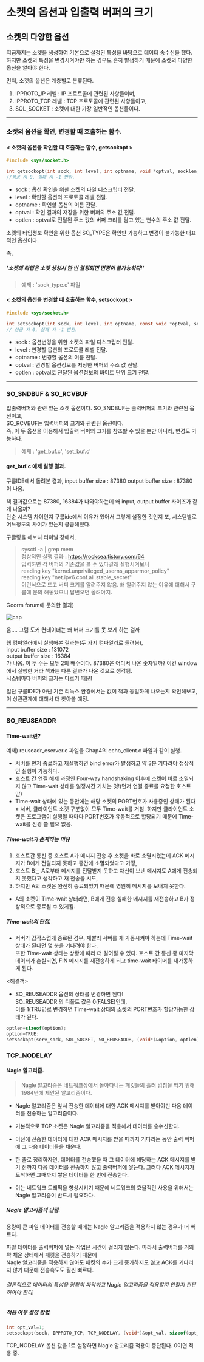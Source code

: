 # 소켓의 옵션과 입출력 버퍼의 크기

## 소켓의 다양한 옵션
지금까지는 소켓을 생성하여 기본으로 설정된 특성을 바탕으로 데이터 송수신을 했다.  
하지만 소켓의 특성을 변경시켜야만 하는 경우도 흔히 발생하기 때문에 소켓의 다양한 옵션을 알아야 한다.  

먼저, 소켓의 옵션은 계층별로 분류된다.
1. IPPROTO_IP 레벨 : IP 프로토콜에 관련된 사항들이며,
2. IPPROTO_TCP 레벨 : TCP 프로토콜에 관련된 사항들이고,
3. SOL_SOCKET : 소켓에 대한 가장 일반적인 옵션들이다.

---------------

### 소켓의 옵션을 확인, 변경할 때 호출하는 함수.

#### < 소켓의 옵션을 확인할 때 호출하는 함수, getsockopt >
```c
#include <sys/socket.h>

int getsockopt(int sock, int level, int optname, void *optval, socklen_t *optlen);
//성공 시 0, 실패 시 -1 반환.
```
- sock : 옵션 확인을 위한 소켓의 파일 디스크립터 전달.
- level : 확인할 옵션의 프로토콜 레벨 전달.
- optname : 확인할 옵션의 이름 전달.
- optval : 확인 결과의 저장을 위한 버퍼의 주소 값 전달.
- optlen : optval로 전달된 주소 값의 버퍼 크리를 담고 있는 변수의 주소 값 전달. 

소켓의 타입정보 확인을 위한 옵션 SO_TYPE은 확인만 가능하고 변경이 불가능한 대표적인 옵션이다.  

즉,  
##### '소켓의 타입은 소켓 생성시 한 번 결정되면 변경이 불가능하다!'

> 예제 : 'sock_type.c' 파일  

#### < 소켓의 옵션을 변경할 때 호출하는 함수, setsockopt >

```c
#include <sys/socket.h>

int setsockopt(int sock, int level, int optname, const void *optval, socklen_t optlen);
// 성공 시 0, 실패 시 -1 반환.
```

- sock : 옵션변경을 위한 소켓의 파일 디스크립터 전달.
- level : 변경할 옵션의 프로토콜 레벨 전달.
- optname : 변경할 옵션의 이름 전달.
- optval : 변경할 옵션정보를 저장한 버퍼의 주소 값 전달.
- optlen : optval로 전달된 옵션정보의 바이트 단위 크기 전달.

-------------

### SO_SNDBUF & SO_RCVBUF

입출력버퍼와 관련 있는 소켓 옵션이다.
SO_SNDBUF는 출력버퍼의 크기와 관련된 옵션이고,  
SO_RCVBUF는 입력버퍼의 크기와 관련된 옵션이다.  
즉, 이 두 옵션을 이용해서 입출력 버퍼의 크기를 참조할 수 있을 뿐만 아니라, 변경도 가능하다.

> 예제 : 'get_buf.c', 'set_buf.c'

#### get_buf.c 예제 실행 결과.

구름IDE에서 돌려본 결과,
input buffer size : 87380
output buffer size : 87380
이 나옴.

책 결과값으로는 87380, 16384가 나와야하는데 왜 input, output buffer 사이즈가 같게 나올까?  
단순 시스템 차이인지 구름ide에서 이유가 있어서 그렇게 설정한 것인지 또, 시스템별로 어느정도의 차이가 있는지 궁금해졌다.  

구글링을 해보니 터미널 창에서,  
> sysctl -a | grep mem  
정상적인 실행 결과 : https://rocksea.tistory.com/64  
입력하면 각 버퍼의 기존값을 볼 수 있다길래 실행시켜보니  
reading key "kernel.unprivileged_userns_apparmor_policy"  
reading key "net.ipv6.conf.all.stable_secret"  
이런식으로 뜨고 버퍼 크기를 알려주지 않음. 왜 알려주지 않는 이유에 대해서 구름에 문의 해놓았으니 답변오면 올려야지.

Goorm forum에 문의한 결과)

![cap](https://user-images.githubusercontent.com/50162252/122038455-920c2480-ce10-11eb-87a1-7b415c5ef963.PNG)

음.... 그럼 도커 컨테이너는 왜 버퍼 크기를 못 보게 하는 걸까  

웹 컴파일러에서 실행해본 결과는(두 가지 컴파일러로 돌려봄),  
input buffer size : 131072  
output buffer size : 16384  
가 나옴.  이 두 수는 모두 2의 배수이다. 87380은 어디서 나온 숫자일까?
이건 window에서 실행한 거라 책과는 다른 결과가 나온 것으로 생각됨.  
시스템마다 버퍼의 크기는 다르기 때문!



일단 구름IDE가 아닌 기존 리눅스 환경에서는 값이 책과 동일하게 나오는지 확인해보고,  
이 상관관계에 대해서 더 찾아볼 예정.

-------------

### SO_REUSEADDR

#### Time-wait란?

예제) reuseadr_eserver.c 파일을 Chap4의 echo_client.c 파일과 같이 실행.    

- 서버를 먼저 종료하고 재실행하면 bind error가 발생하고 약 3분 기다려야 정상적인 실행이 가능하다.  
- 호스트 간 연결 해제 과정인 Four-way handshaking 이후에 소켓이 바로 소멸되지 않고 Time-wait 상태를 일정시간 거치는 것!(먼저 연결 종료를 요청한 호스트만)
- Time-wait 상태에 있는 동안에는 해당 소켓의 PORT번호가 사용중인 상태가 된다  
※ 서버, 클라이언트 소켓 구분없이 모두 Time-wait를 거침. 하지만 클라이언트 소켓은 프로그램이 실행될 때마다 PORT번호가 유동적으로 할당되기 때문에 Time-wait를 신경 쓸 필요 없음.

##### Time-wait가 존재하는 이유
1. 호스트간 통신 중 호스트 A가 메시지 전송 후 소켓을 바로 소멸시켰는데 ACK 메시지가 B에게 전달되지 못하고 중간에 소멸되었다고 가정,    
2. 호스트 B는 A로부터 메시지를 전달받지 못하고 자신이 보낸 메시지도 A에게 전송되지 못했다고 생각하고 재 전송을 시도,  
3. 하지만 A의 소켓은 완전히 종료되었기 때문에 영원히 메시지를 보내지 못한다.  
- A의 소켓이 Time-wait 상태라면, B에게 전송 실패한 메시지를 재전송하고 B가 정상적으로 종료될 수 있게됨.

##### Time-wait의 단점.
- 서버가 갑작스럽게 종료된 경우, 재빨리 서버를 재 가동시켜야 하는데 Time-wait 상태가 된다면 몇 분을 기다려야 한다.  
 또한 Time-wait 상태는 상황에 따라 더 길어질 수 있다.
 호스트 간 통신 중 마지막 데이터가 손실되면, FIN 메시지를 재전송하게 되고 time-wait 타이머를 재가동하게 된다.  

<해결책>
- SO_REUSEADDR 옵션의 상태를 변경하면 된다!  
SO_REUSEADDR 의 디폴트 값은 0(FALSE)인데,  
이를 1(TRUE)로 변경하면 Time-wait 상태의 소켓의 PORT번호가 할당가능한 상태가 된다.
```c
optlen=sizeof(option);
option=TRUE:
setsockopt(serv_sock, SOL_SOCKET, SO_REUSEADDR, (void*)&option, optlen);
```


### TCP_NODELAY

#### Nagle 알고리즘.

> Nagle 알고리즘은 네트워크상에서 돌아다니는 패킷들의 흘러 넘침을 막기 위해 1984년에 제안된 알고리즘이다.

- Nagle 알고리즘은 앞서 전송한 데이터에 대한 ACK 메시지를 받아야만 다음 데이터를 전송하는 알고리즘이다.  
	
- 기본적으로 TCP 소켓은 Nagle 알고리즘을 적용해서 데이터를 송수신한다.
- 이전에 전송한 데이터에 대한 ACK 메시지를 받을 때까지 기다리는 동안 출력 버퍼에 그 다음 데이터들을 채운다.
- 한 줄로 정리하자면, 데이터를 전송했을 때 그 데이터에 해당하는 ACK 메시지를 받기 전까지 다음 데이터를 전송하지 않고
	출력버퍼에 쌓는다. 그러다 ACK 메시지가 도착하면 그때까지 쌓은 데이터를 한 번에 전송한다.
- 이는 네트워크 트래픽을 향상시키기 때문에 네트워크의 효율적인 사용을 위해서는 Nagle 알고리즘이 반드시 필요하다.

##### Nagle 알고리즘의 단점.

용량이 큰 파일 데이터를 전송할 때에는 Nagle 알고리즘을 적용하지 않는 경우가 더 빠르다.

파일 데이터를 출력버퍼에 넣는 작업은 시간이 걸리지 않는다. 따라서 출력버퍼를 거의 꽉 채운 상태에서 패킷을 전송하기 때문에  
Nagle 알고리즘을 적용하지 않아도 패킷의 수가 크게 증가하지도 않고 ACK를 기다리지 않기 때문에 전송속도도 훨씬 빠르다.

###### 결론적으로 데이터의 특성을 정확히 파악하고 Nagle 알고리즘을 적용할지 안할지 판단하여야 한다.

##### 적용 여부 설정 방법.
```c
int opt_val=1;
setsockopt(sock, IPPROTO_TCP, TCP_NODELAY, (void*)&opt_val, sizeof(opt_val));
```
TCP_NODELAY 옵션 값을 1로 설정하면 Nagle 알고리즘 적용이 중단된다. 0이면 적용 중.